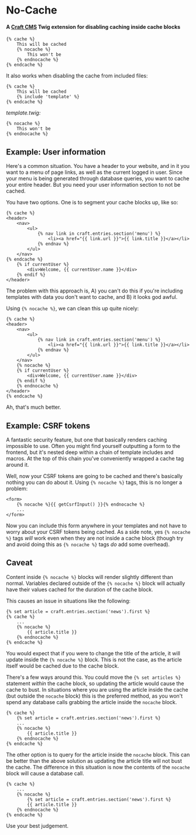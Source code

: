 # No-Cache

#### A [Craft CMS](http://craftcms.com) Twig extension for disabling caching inside cache blocks

```twig
{% cache %}
	This will be cached
	{% nocache %}
		This won't be
	{% endnocache %}
{% endcache %}
```

It also works when disabling the cache from included files:

```twig
{% cache %}
	This will be cached
	{% include 'template' %}
{% endcache %}
```

_template.twig:_
```twig
{% nocache %}
	This won't be
{% endnocache %}
```

## Example: User information

Here's a common situation. You have a header to your website, and in it you want to a menu of page links, as well as the current logged in user. Since your menu is being generated through database queries, you want to cache your entire header. But you need your user information section to not be cached.

You have two options. One is to segment your cache blocks up, like so:

```twig
{% cache %}
<header>
	<nav>
		<ul>
			{% nav link in craft.entries.section('menu') %}
				<li><a href="{{ link.url }}">{{ link.title }}</a></li>
			{% endnav %}
		</ul>
	</nav>
{% endcache %}
	{% if currentUser %}
		<div>Welcome, {{ currentUser.name }}</div>
	{% endif %}
</header>
```

The problem with this approach is, A) you can't do this if you're including templates with data you don't want to cache, and B) it looks god awful.

Using `{% nocache %}`, we can clean this up quite nicely:

```twig
{% cache %}
<header>
	<nav>
		<ul>
			{% nav link in craft.entries.section('menu') %}
				<li><a href="{{ link.url }}">{{ link.title }}</a></li>
			{% endnav %}
		</ul>
	</nav>
	{% nocache %}
	{% if currentUser %}
		<div>Welcome, {{ currentUser.name }}</div>
	{% endif %}
	{% endnocache %}
</header>
{% endcache %}
```

Ah, that's much better.

## Example: CSRF tokens

A fantastic security feature, but one that basically renders caching impossible to use. Often you might find yourself outputting a form to the frontend, but it's nested deep within a chain of template includes and macros. At the top of this chain you've conveniently wrapped a cache tag around it.

Well, now your CSRF tokens are going to be cached and there's basically nothing you can do about it. Using `{% nocache %}` tags, this is no longer a problem:

```twig
<form>
	{% nocache %}{{ getCsrfInput() }}{% endnocache %}
	...
</form>
```

Now you can include this form anywhere in your templates and not have to worry about your CSRF tokens being cached. As a side note, yes `{% nocache %}` tags _will_ work even when they are not inside a cache block (though try and avoid doing this as `{% nocache %}` tags _do_ add some overhead).

## Caveat

Content inside `{% nocache %}` blocks will render slightly different than normal. Variables declared outside of the `{% nocache %}` block will actually have their values cached for the duration of the cache block.

This causes an issue in situations like the following:

```twig
{% set article = craft.entries.section('news').first %}
{% cache %}
	...
	{% nocache %}
		{{ article.title }}
	{% endnocache %}
{% endcache %}
```

You would expect that if you were to change the title of the article, it will update inside the `{% nocache %}` block. This is not the case, as the article itself would be cached due to the cache block.

There's a few ways around this. You could move the `{% set articles %}` statement _within_ the cache block, so updating the article would cause the cache to bust. In situations where you are using the article inside the cache (but outside the `nocache` block) this is the preferred method, as you won't spend any database calls grabbing the article inside the `nocache` block.

```twig
{% cache %}
	{% set article = craft.entries.section('news').first %}
	...
	{% nocache %}
		{{ article.title }}
	{% endnocache %}
{% endcache %}
```

The other option is to query for the article inside the `nocache` block. This can be better than the above solution as updating the article title will not bust the cache. The difference in this situation is now the contents of the `nocache` block will cause a database call.

```twig
{% cache %}
	...
	{% nocache %}
		{% set article = craft.entries.section('news').first %}
		{{ article.title }}
	{% endnocache %}
{% endcache %}
```

Use your best judgement.
